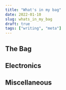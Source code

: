 ```yaml
---
title: "What's in my bag"
date: 2022-01-10
slug: whats_in_my_bag
draft: true
tags: ["writing", "meta"]
---
```


## The Bag


## Electronics


## Miscellaneous



